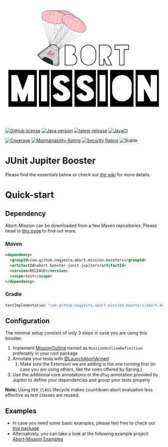 ![Abort-Mission](../../.github/assets/Abort-Mission-logo_export_transparent_640.png)

[![GitHub license](https://img.shields.io/github/license/nagyesta/abort-mission?color=informational)](https://raw.githubusercontent.com/nagyesta/abort-mission/main/LICENSE)
[![Java version](https://img.shields.io/badge/Java%20version-17-yellow?logo=java)](https://img.shields.io/badge/Java%20version-17-yellow?logo=java)
[![latest-release](https://img.shields.io/github/v/tag/nagyesta/abort-mission?color=blue&logo=git&label=releases&sort=semver)](https://github.com/nagyesta/abort-mission/releases)
[![JavaCI](https://img.shields.io/github/actions/workflow/status/nagyesta/abort-mission/gradle.yml?logo=github&branch=main)](https://github.com/nagyesta/abort-mission/actions/workflows/gradle.yml)

[![Coverage](https://sonarcloud.io/api/project_badges/measure?project=nagyesta_abort-mission&metric=coverage)](https://sonarcloud.io/summary/new_code?id=nagyesta_abort-mission)
[![Maintainability Rating](https://sonarcloud.io/api/project_badges/measure?project=nagyesta_abort-mission&metric=sqale_rating)](https://sonarcloud.io/summary/new_code?id=nagyesta_abort-mission)
[![Security Rating](https://sonarcloud.io/api/project_badges/measure?project=nagyesta_abort-mission&metric=security_rating)](https://sonarcloud.io/summary/new_code?id=nagyesta_abort-mission)
![[Stable](https://img.shields.io/badge/Maturity-stable-green)](https://img.shields.io/badge/Maturity-stable-green)

# JUnit Jupiter Booster

Please find the essentials below or check out [the wiki](https://github.com/nagyesta/abort-mission/wiki) for more details.

# Quick-start

## Dependency

Abort-Mission can be downloaded from a few Maven repositories. Please head to
[this page](https://github.com/nagyesta/abort-mission/wiki/Configuring-our-repository-for-your-build-system)
to find out more.

### Maven

```xml
<dependency>
  <groupId>com.github.nagyesta.abort-mission.boosters</groupId>
  <artifactId>abort.booster-junit-jupiter</artifactId>
  <version>RELEASE</version>
  <scope>test</scope>
</dependency>
```


### Gradle

```groovy
testImplementation "com.github.nagyesta.abort-mission.boosters:abort.booster-junit-jupiter:+"
```

## Configuration

The minimal setup consists of only 3 steps in case you are using this booster.

1. Implement [MissionOutline](../../mission-control/src/main/java/com/github/nagyesta/abortmission/core/outline/MissionOutline.java) named as `MissionOutlineDefinition`
   preferably in your root package
2. Annotate your tests with [@LaunchAbortArmed](./src/main/java/com/github/nagyesta/abortmission/booster/jupiter/annotation/LaunchAbortArmed.java)
    1. Make sure the Extension we are adding is the one running first (in case you are using others, like the ones offered by Spring.)
3. Use the additional core annotations or the `@Tag` annotation provided by Jupiter to define your dependencies and group your tests properly

**Note:** Using `PER_CLASS` lifecycle makes countdown abort evaluation less effective as test classes are reused.

## Examples

- In case you need some basic examples, please feel free to check out [this package](./src/test/java/com/github/nagyesta/abortmission/booster/jupiter)
- Alternatively, you can take a look at the following example project: [Abort-Mission Examples](https://github.com/nagyesta/abort-mission-examples)
